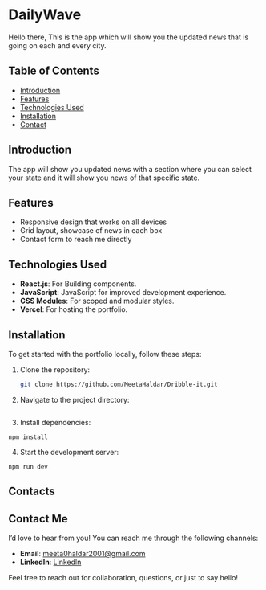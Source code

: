 # DailyWave

Hello there, This is the app which will show you the updated news that is going on each and every city. 

## Table of Contents

- [Introduction](#introduction)
- [Features](#features)
- [Technologies Used](#technologies-used)
- [Installation](#installation)
- [Contact](#contact)

## Introduction

The app will show you updated news with a section where you can select your state and it will show you news of that specific state. 

## Features

- Responsive design that works on all devices
- Grid layout, showcase of news in each box 
- Contact form to reach me directly

## Technologies Used

- **React.js**: For Building components.
- **JavaScript**: JavaScript for improved development experience.
- **CSS Modules**: For scoped and modular styles.
- **Vercel**: For hosting the portfolio.

## Installation

To get started with the portfolio locally, follow these steps:

1. Clone the repository:
   ```bash
   git clone https://github.com/MeetaHaldar/Dribble-it.git
   
2. Navigate to the project directory:
``` cd Dribble-it
```
3. Install dependencies:
```
npm install
```
4. Start the development server:
```
npm run dev
```
## Contacts 
## Contact Me

I’d love to hear from you! You can reach me through the following channels:

- **Email**: [meeta0haldar2001@gmail.com](mailto:meeta0haldar2001@gmail.com)
- **LinkedIn**: [Linkedln](https://www.linkedin.com/in/meeta-haldar-236091332/)

Feel free to reach out for collaboration, questions, or just to say hello!

